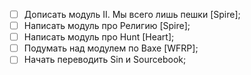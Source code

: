 - [ ] Дописать модуль II. Мы всего лишь пешки [Spire]; 
- [ ] Написать модуль про Религию [Spire];
- [ ] Написать модуль про Hunt [Heart];
- [ ] Подумать над модулем по Вахе [WFRP];
- [ ] Начать переводить Sin и Sourcebook;